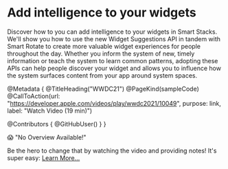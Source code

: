 # Add intelligence to your widgets

Discover how to you can add intelligence to your widgets in Smart Stacks. We'll show you how to use the new Widget Suggestions API in tandem with Smart Rotate to create more valuable widget experiences for people throughout the day. Whether you inform the system of new, timely information or teach the system to learn common patterns, adopting these APIs can help people discover your widget and allows you to influence how the system surfaces content from your app around system spaces.

@Metadata {
   @TitleHeading("WWDC21")
   @PageKind(sampleCode)
   @CallToAction(url: "https://developer.apple.com/videos/play/wwdc2021/10049", purpose: link, label: "Watch Video (19 min)")

   @Contributors {
      @GitHubUser(<replace this with your GitHub handle>)
   }
}

😱 "No Overview Available!"

Be the hero to change that by watching the video and providing notes! It's super easy:
 [Learn More…](https://wwdcnotes.com/documentation/wwdcnotes/contributing)
